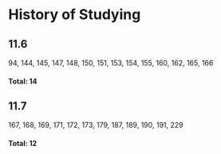 # History of Studying

## 11.6
94, 144, 145, 147, 148,
150, 151, 153, 154, 155, 160, 162, 165, 166

#### Total: 14

## 11.7
167, 168, 169, 171, 172,
173, 179, 187, 189, 190, 191, 229

#### Total: 12